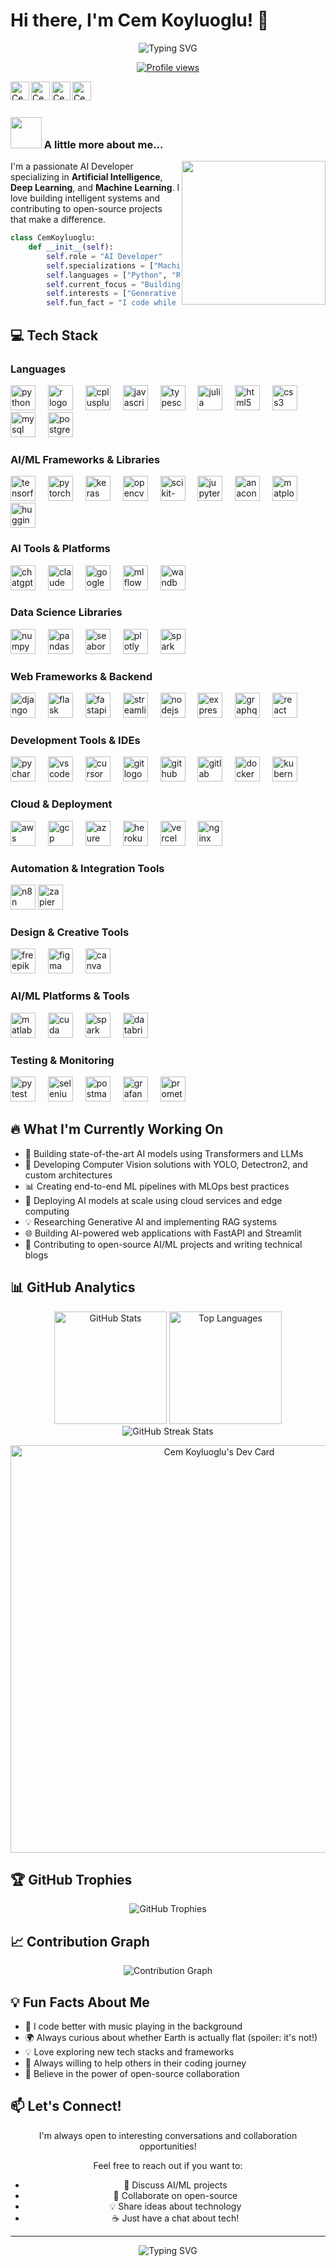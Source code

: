 <!-- HEADER SECTION START -->
<!-- Profile Title with Typing Animation -->
# Hi there, I'm Cem Koyluoglu! 👋

<!-- Animated Role Description -->
<div align="center">
  <!-- Typing SVG - Animated roles -->
  <img src="https://readme-typing-svg.herokuapp.com?font=Fira+Code&pause=1000&color=2D9EF7&center=true&vCenter=true&width=435&lines=AI+Developer;Machine+Learning+Engineer;Deep+Learning+Specialist;Computer+Vision+Expert;Open+Source+Contributor" alt="Typing SVG" />
</div>

<!-- Profile Counter -->
<p align="center">
  <a href="https://hits.sh/github.com/CemRoot/">
    <img src="https://hits.sh/github.com/CemRoot.svg?view=total&style=for-the-badge&label=Profile%20views&extraCount=4000&color=%232D9EF7&labelColor=1a1b27" alt="Profile views"/>
  </a>
</p>
<!-- HEADER SECTION END -->

<!-- SOCIAL LINKS SECTION START -->
<!-- Sosyal medya başlangıç --> 
<a href="https://twitter.com/Cockroachs_">
  <img align="left" alt="Cem's Twitter" width="30px" src="https://cdn.jsdelivr.net/npm/simple-icons@v3/icons/twitter.svg" />
</a>
<a href="https://www.linkedin.com/in/cem-koyluoglu/">
  <img align="left" alt="Cem's LinkedIn" width="30px" src="https://cdn.jsdelivr.net/npm/simple-icons@v3/icons/linkedin.svg" />
</a>
<a href="http://discordapp.com/users/yourID4371">
  <img align="left" alt="Cem's Discord" width="30px" src="https://cdn.jsdelivr.net/npm/simple-icons@v3/icons/discord.svg" />
</a>
<a href="https://www.instagram.com/sams_lorem/">
  <img align="left" alt="Cem's Instagram" width="30px" src="https://cdn.jsdelivr.net/npm/simple-icons@v3/icons/instagram.svg" />
</a>

<br>
<br/>
<!-- SOCIAL LINKS SECTION END -->

<!-- ABOUT ME SECTION START -->
### <img src="https://media.giphy.com/media/VgCDAzcKvsR6OM0uWg/giphy.gif" width="50"> A little more about me...

<img align='right' src="https://media.giphy.com/media/M9gbBd9nbDrOTu1Mqx/giphy.gif" width="230">

<!-- Professional Summary -->
I'm a passionate AI Developer specializing in **Artificial Intelligence**, **Deep Learning**, and **Machine Learning**. I love building intelligent systems and contributing to open-source projects that make a difference.

<!-- Personal Info as Python Class -->
```python
class CemKoyluoglu:
    def __init__(self):
        self.role = "AI Developer"
        self.specializations = ["Machine Learning", "Deep Learning", "Computer Vision", "NLP"]
        self.languages = ["Python", "R", "C++", "JavaScript", "SQL", "Julia"]
        self.current_focus = "Building next-gen AI solutions"
        self.interests = ["Generative AI", "LLMs", "Neural Networks", "MLOps"]
        self.fun_fact = "I code while listening to music 🎵"
```
<!-- ABOUT ME SECTION END -->

<!-- TECH STACK SECTION START -->
## 💻 Tech Stack

<!-- Programming Languages Subsection -->
### Languages
<div align="left">
  <!-- Python Logo -->
  <img src="https://cdn.jsdelivr.net/gh/devicons/devicon/icons/python/python-original.svg" height="40" alt="python logo"  />
  <img width="12" />
  <!-- R Logo -->
  <img src="https://cdn.jsdelivr.net/gh/devicons/devicon/icons/r/r-original.svg" height="40" alt="r logo"  />
  <img width="12" />
  <!-- C++ Logo -->
  <img src="https://cdn.jsdelivr.net/gh/devicons/devicon/icons/cplusplus/cplusplus-original.svg" height="40" alt="cplusplus logo"  />
  <img width="12" />
  <!-- JavaScript Logo -->
  <img src="https://cdn.jsdelivr.net/gh/devicons/devicon/icons/javascript/javascript-original.svg" height="40" alt="javascript logo"  />
  <img width="12" />
  <!-- TypeScript Logo -->
  <img src="https://cdn.jsdelivr.net/gh/devicons/devicon/icons/typescript/typescript-original.svg" height="40" alt="typescript logo"  />
  <img width="12" />
  <!-- Julia Logo -->
  <img src="https://cdn.jsdelivr.net/gh/devicons/devicon/icons/julia/julia-original.svg" height="40" alt="julia logo"  />
  <img width="12" />
  <!-- HTML5 Logo -->
  <img src="https://cdn.jsdelivr.net/gh/devicons/devicon/icons/html5/html5-original.svg" height="40" alt="html5 logo"  />
  <img width="12" />
  <!-- CSS3 Logo -->
  <img src="https://cdn.jsdelivr.net/gh/devicons/devicon/icons/css3/css3-original.svg" height="40" alt="css3 logo"  />
  <img width="12" />
  <!-- MySQL Logo -->
  <img src="https://cdn.jsdelivr.net/gh/devicons/devicon/icons/mysql/mysql-original.svg" height="40" alt="mysql logo"  />
  <img width="12" />
  <!-- PostgreSQL Logo -->
  <img src="https://cdn.jsdelivr.net/gh/devicons/devicon/icons/postgresql/postgresql-original.svg" height="40" alt="postgresql logo"  />
</div>

<!-- AI/ML Frameworks Subsection -->
### AI/ML Frameworks & Libraries
<div align="left">
  <!-- TensorFlow Logo -->
  <img src="https://cdn.jsdelivr.net/gh/devicons/devicon/icons/tensorflow/tensorflow-original.svg" height="40" alt="tensorflow logo"  />
  <img width="12" />
  <!-- PyTorch Logo -->
  <img src="https://cdn.jsdelivr.net/gh/devicons/devicon/icons/pytorch/pytorch-original.svg" height="40" alt="pytorch logo"  />
  <img width="12" />
  <!-- Keras Logo -->
  <img src="https://cdn.jsdelivr.net/gh/devicons/devicon/icons/keras/keras-original.svg" height="40" alt="keras logo"  />
  <img width="12" />
  <!-- OpenCV Logo -->
  <img src="https://cdn.jsdelivr.net/gh/devicons/devicon/icons/opencv/opencv-original.svg" height="40" alt="opencv logo"  />
  <img width="12" />
  <!-- Scikit-learn Logo -->
  <img src="https://cdn.jsdelivr.net/gh/devicons/devicon/icons/scikitlearn/scikitlearn-original.svg" height="40" alt="scikit-learn logo"  />
  <img width="12" />
  <!-- Jupyter Logo -->
  <img src="https://cdn.jsdelivr.net/gh/devicons/devicon/icons/jupyter/jupyter-original.svg" height="40" alt="jupyter logo"  />
  <img width="12" />
  <!-- Anaconda Logo -->
  <img src="https://cdn.jsdelivr.net/gh/devicons/devicon/icons/anaconda/anaconda-original.svg" height="40" alt="anaconda logo"  />
  <img width="12" />
  <!-- Matplotlib Logo -->
  <img src="https://upload.wikimedia.org/wikipedia/commons/8/84/Matplotlib_icon.svg" height="40" alt="matplotlib logo"  />
  <img width="12" />
  <!-- Hugging Face Logo -->
  <img src="https://huggingface.co/front/assets/huggingface_logo-noborder.svg" height="40" alt="huggingface logo"  />
</div>

<!-- AI Tools & Platforms Subsection -->
### AI Tools & Platforms
<div align="left">
  <!-- OpenAI/ChatGPT Logo -->
  <img src="https://upload.wikimedia.org/wikipedia/commons/0/04/ChatGPT_logo.svg" height="40" alt="chatgpt logo"  />
  <img width="12" />
  <!-- Claude Logo -->
  <img src="https://uxwing.com/wp-content/themes/uxwing/download/brands-and-social-media/claude-ai-icon.svg" height="40" alt="claude logo"  />
  <img width="12" />
  <!-- Google Colab Logo -->
  <img src="https://upload.wikimedia.org/wikipedia/commons/d/d0/Google_Colaboratory_SVG_Logo.svg" height="40" alt="google colab logo"  />
  <img width="12" />
  <!-- MLflow Logo -->
  <img src="https://mlflow.org/img/mlflow-black.svg" height="40" alt="mlflow logo"  />
  <img width="12" />
  <!-- Weights & Biases Logo -->
  <img src="https://raw.githubusercontent.com/wandb/assets/main/wandb-dots-logo.svg" height="40" alt="wandb logo"  />
</div>

<!-- Data Science Libraries Subsection -->
### Data Science Libraries
<div align="left">
  <!-- NumPy Logo -->
  <img src="https://cdn.jsdelivr.net/gh/devicons/devicon/icons/numpy/numpy-original.svg" height="40" alt="numpy logo"  />
  <img width="12" />
  <!-- Pandas Logo -->
  <img src="https://cdn.jsdelivr.net/gh/devicons/devicon/icons/pandas/pandas-original.svg" height="40" alt="pandas logo"  />
  <img width="12" />
  <!-- Seaborn Logo -->
  <img src="https://seaborn.pydata.org/_images/logo-mark-lightbg.svg" height="40" alt="seaborn logo"  />
  <img width="12" />
  <!-- Plotly Logo -->
  <img src="https://www.vectorlogo.zone/logos/plotly/plotly-icon.svg" height="40" alt="plotly logo"  />
  <img width="12" />
  <!-- Apache Spark Logo -->
  <img src="https://cdn.jsdelivr.net/gh/devicons/devicon/icons/apache/apache-original.svg" height="40" alt="spark logo"  />
</div>

<!-- Web Development Frameworks Subsection -->
### Web Frameworks & Backend
<div align="left">
  <!-- Django Logo -->
  <img src="https://cdn.jsdelivr.net/gh/devicons/devicon/icons/django/django-plain.svg" height="40" alt="django logo"  />
  <img width="12" />
  <!-- Flask Logo -->
  <img src="https://cdn.jsdelivr.net/gh/devicons/devicon/icons/flask/flask-original.svg" height="40" alt="flask logo"  />
  <img width="12" />
  <!-- FastAPI Logo -->
  <img src="https://cdn.jsdelivr.net/gh/devicons/devicon/icons/fastapi/fastapi-original.svg" height="40" alt="fastapi logo"  />
  <img width="12" />
  <!-- Streamlit Logo -->
  <img src="https://streamlit.io/images/brand/streamlit-mark-color.svg" height="40" alt="streamlit logo"  />
  <img width="12" />
  <!-- Node.js Logo -->
  <img src="https://cdn.jsdelivr.net/gh/devicons/devicon/icons/nodejs/nodejs-original.svg" height="40" alt="nodejs logo"  />
  <img width="12" />
  <!-- Express.js Logo -->
  <img src="https://cdn.jsdelivr.net/gh/devicons/devicon/icons/express/express-original.svg" height="40" alt="express logo"  />
  <img width="12" />
  <!-- GraphQL Logo -->
  <img src="https://cdn.jsdelivr.net/gh/devicons/devicon/icons/graphql/graphql-plain.svg" height="40" alt="graphql logo"  />
  <img width="12" />
  <!-- React Logo -->
  <img src="https://cdn.jsdelivr.net/gh/devicons/devicon/icons/react/react-original.svg" height="40" alt="react logo"  />
</div>

<!-- Development Tools Subsection -->
### Development Tools & IDEs
<div align="left">
  <!-- PyCharm Logo -->
  <img src="https://cdn.jsdelivr.net/gh/devicons/devicon/icons/pycharm/pycharm-original.svg" height="40" alt="pycharm logo"  />
  <img width="12" />
  <!-- VS Code Logo -->
  <img src="https://cdn.jsdelivr.net/gh/devicons/devicon/icons/vscode/vscode-original.svg" height="40" alt="vscode logo"  />
  <img width="12" />
  <!-- Cursor Logo -->
  <img src="https://www.cursor.so/brand/icon.svg" height="40" alt="cursor logo"  />
  <img width="12" />
  <!-- Git Logo -->
  <img src="https://cdn.jsdelivr.net/gh/devicons/devicon/icons/git/git-original.svg" height="40" alt="git logo"  />
  <img width="12" />
  <!-- GitHub Logo -->
  <img src="https://cdn.jsdelivr.net/gh/devicons/devicon/icons/github/github-original.svg" height="40" alt="github logo"  />
  <img width="12" />
  <!-- GitLab Logo -->
  <img src="https://cdn.jsdelivr.net/gh/devicons/devicon/icons/gitlab/gitlab-original.svg" height="40" alt="gitlab logo"  />
  <img width="12" />
  <!-- Docker Logo -->
  <img src="https://cdn.jsdelivr.net/gh/devicons/devicon/icons/docker/docker-original.svg" height="40" alt="docker logo"  />
  <img width="12" />
  <!-- Kubernetes Logo -->
  <img src="https://cdn.jsdelivr.net/gh/devicons/devicon/icons/kubernetes/kubernetes-plain.svg" height="40" alt="kubernetes logo"  />
</div>

<!-- Cloud Platforms Subsection -->
### Cloud & Deployment
<div align="left">
  <!-- AWS Logo -->
  <img src="https://cdn.jsdelivr.net/gh/devicons/devicon/icons/amazonwebservices/amazonwebservices-plain-wordmark.svg" height="40" alt="aws logo"  />
  <img width="12" />
  <!-- Google Cloud Logo -->
  <img src="https://cdn.jsdelivr.net/gh/devicons/devicon/icons/googlecloud/googlecloud-original.svg" height="40" alt="gcp logo"  />
  <img width="12" />
  <!-- Azure Logo -->
  <img src="https://cdn.jsdelivr.net/gh/devicons/devicon/icons/azure/azure-original.svg" height="40" alt="azure logo"  />
  <img width="12" />
  <!-- Heroku Logo -->
  <img src="https://cdn.jsdelivr.net/gh/devicons/devicon/icons/heroku/heroku-original.svg" height="40" alt="heroku logo"  />
  <img width="12" />
  <!-- Vercel Logo -->
  <img src="https://cdn.jsdelivr.net/gh/devicons/devicon/icons/vercel/vercel-original.svg" height="40" alt="vercel logo"  />
  <img width="12" />
  <!-- NGINX Logo -->
  <img src="https://cdn.jsdelivr.net/gh/devicons/devicon/icons/nginx/nginx-original.svg" height="40" alt="nginx logo"  />
</div>

<!-- Automation & Integration Tools Subsection -->
### Automation & Integration Tools
<div align="left">
  <!-- n8n Logo -->
  <img src="https://upload.wikimedia.org/wikipedia/commons/5/53/N8n-logo-new.svg" height="40" alt="n8n logo"  />
  <!-- Zapier Logo -->
  <img src="https://www.vectorlogo.zone/logos/zapier/zapier-icon.svg" height="40" alt="zapier logo"  />
</div>

<!-- Design & Creative Tools Subsection -->
### Design & Creative Tools
<div align="left">
  <!-- Freepik Logo -->
  <img src="https://media.flaticon.com/dist/min/img/logo/flaticon_negative.svg" height="40" alt="freepik logo"  />
  <img width="12" />
  <!-- Figma Logo -->
  <img src="https://cdn.jsdelivr.net/gh/devicons/devicon/icons/figma/figma-original.svg" height="40" alt="figma logo"  />
  <img width="12" />
  <!-- Canva Logo -->
  <img src="https://upload.wikimedia.org/wikipedia/en/b/bb/Canva_Logo.svg" height="40" alt="canva logo"  />
</div>

<!-- AI/ML Specialized Tools Subsection -->
### AI/ML Platforms & Tools
<div align="left">
  <!-- MATLAB Logo -->
  <img src="https://upload.wikimedia.org/wikipedia/commons/2/21/Matlab_Logo.png" height="40" alt="matlab logo"  />
  <img width="12" />
  <!-- CUDA/NVIDIA Logo -->
  <img src="https://www.vectorlogo.zone/logos/nvidia/nvidia-icon.svg" height="40" alt="cuda logo"  />
  <img width="12" />
  <!-- Apache Spark Logo -->
  <img src="https://www.vectorlogo.zone/logos/apache_spark/apache_spark-icon.svg" height="40" alt="spark logo"  />
  <img width="12" />
  <!-- Databricks Logo -->
  <img src="https://www.vectorlogo.zone/logos/databricks/databricks-icon.svg" height="40" alt="databricks logo"  />
</div>

<!-- Testing and Monitoring Tools Subsection -->
### Testing & Monitoring
<div align="left">
  <!-- Pytest Logo -->
  <img src="https://cdn.jsdelivr.net/gh/devicons/devicon/icons/pytest/pytest-original.svg" height="40" alt="pytest logo"  />
  <img width="12" />
  <!-- Selenium Logo -->
  <img src="https://cdn.jsdelivr.net/gh/devicons/devicon/icons/selenium/selenium-original.svg" height="40" alt="selenium logo"  />
  <img width="12" />
  <!-- Postman Logo -->
  <img src="https://www.vectorlogo.zone/logos/getpostman/getpostman-icon.svg" height="40" alt="postman logo"  />
  <img width="12" />
  <!-- Grafana Logo -->
  <img src="https://cdn.jsdelivr.net/gh/devicons/devicon/icons/grafana/grafana-original.svg" height="40" alt="grafana logo"  />
  <img width="12" />
  <!-- Prometheus Logo -->
  <img src="https://cdn.jsdelivr.net/gh/devicons/devicon/icons/prometheus/prometheus-original.svg" height="40" alt="prometheus logo"  />
</div>
<!-- TECH STACK SECTION END -->

<!-- CURRENT WORK SECTION START -->
## 🔥 What I'm Currently Working On

<!-- Current Projects List -->
- 🤖 Building state-of-the-art AI models using Transformers and LLMs
- 🧠 Developing Computer Vision solutions with YOLO, Detectron2, and custom architectures
- 📊 Creating end-to-end ML pipelines with MLOps best practices
- 🚀 Deploying AI models at scale using cloud services and edge computing
- 💡 Researching Generative AI and implementing RAG systems
- 🌐 Building AI-powered web applications with FastAPI and Streamlit
- 📝 Contributing to open-source AI/ML projects and writing technical blogs
<!-- CURRENT WORK SECTION END -->

<!-- GITHUB STATS SECTION START -->
## 📊 GitHub Analytics

<!-- GitHub Stats Cards Container -->
<div align="center">
  <!-- GitHub Stats Card -->
  <img height="180em" src="https://github-readme-stats.vercel.app/api?username=CemRoot&show_icons=true&theme=tokyonight&include_all_commits=true&count_private=true" alt="GitHub Stats"/>
  <!-- Top Languages Card -->
  <img height="180em" src="https://github-readme-stats.vercel.app/api/top-langs/?username=CemRoot&layout=compact&langs_count=8&theme=tokyonight" alt="Top Languages"/>
</div>

<!-- GitHub Streak Stats Container -->
<div align="center">
  <!-- Streak Stats Card -->
  <img src="https://github-readme-streak-stats.herokuapp.com/?user=CemRoot&theme=tokyonight" alt="GitHub Streak Stats"/>
</div>
<!-- GITHUB STATS SECTION END -->

<!-- DEVCARD SECTION START -->
<p align="center">
  <!-- Daily.dev Developer Card -->
  <a href="https://app.daily.dev/samroot">
    <img src="https://api.daily.dev/devcards/v2/pmxAGhODNQGYnQgSZ5fZv.png?type=wide&r=aa2" width="652" alt="Cem Koyluoglu's Dev Card"/>
  </a>
</p>
<!-- DEVCARD SECTION END -->

<!-- ACHIEVEMENTS SECTION START -->
## 🏆 GitHub Trophies

<!-- GitHub Profile Trophy Container -->
<div align="center">
  <!-- Trophy Display -->
  <img src="https://github-profile-trophy.vercel.app/?username=CemRoot&theme=tokyonight&no-frame=true&row=1&column=7" alt="GitHub Trophies"/>
</div>
<!-- ACHIEVEMENTS SECTION END -->

<!-- CONTRIBUTION GRAPH SECTION START -->
## 📈 Contribution Graph

<!-- GitHub Activity Graph Container -->
<div align="center">
  <!-- Activity Graph -->
  <img src="https://github-readme-activity-graph.vercel.app/graph?username=CemRoot&theme=tokyo-night&hide_border=true" alt="Contribution Graph"/>
</div>
<!-- CONTRIBUTION GRAPH SECTION END -->

<!-- FUN FACTS SECTION START -->
## 💡 Fun Facts About Me

<!-- Personal Interests List -->
- 🎵 I code better with music playing in the background
- 🌍 Always curious about whether Earth is actually flat (spoiler: it's not!)
- 💡 Love exploring new tech stacks and frameworks
- 🤝 Always willing to help others in their coding journey
- 🚀 Believe in the power of open-source collaboration
<!-- FUN FACTS SECTION END -->

<!-- CONTACT SECTION START -->
## 📫 Let's Connect!

<!-- Contact Information Container -->
<div align="center">

<!-- Contact Message -->
I'm always open to interesting conversations and collaboration opportunities!

<!-- Contact Reasons List -->
Feel free to reach out if you want to:
- 💬 Discuss AI/ML projects
- 🤝 Collaborate on open-source
- 💡 Share ideas about technology
- ☕ Just have a chat about tech!

</div>
<!-- CONTACT SECTION END -->

<!-- FOOTER SECTION START -->
---

<!-- Footer Animation Container -->
<div align="center">
  <!-- Animated Footer Message -->
  <img src="https://readme-typing-svg.herokuapp.com?font=Fira+Code&pause=1000&color=2D9EF7&center=true&vCenter=true&width=435&lines=Thanks+for+visiting!;Let's+build+something+amazing+together!" alt="Typing SVG" />
</div>
<!-- FOOTER SECTION END -->
